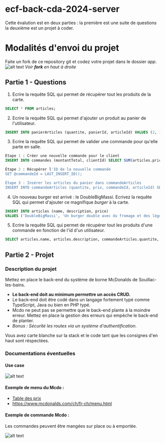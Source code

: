 # ecf-back-cda-2024-server

Cette évalution est en deux parties : la première est une suite de questions la deuxième est un projet à coder.

# Modalités d'envoi du projet
Faite un fork de ce repository git et codez votre projet dans le dossier *app*.
![alt text](image.png)
*Voir **fork** en haut à droite*

## Partie 1 - Questions

1. Ecrire la requête SQL qui permet de récupérer tout les produits de la carte.
```sql
SELECT * FROM articles;

```

2. Ecrire la requête SQL qui permet d'ajouter un produit au panier de l'utilisateur.
```sql
INSERT INTO panierArticles (quantite, panierId, articleId) VALUES (2, 1, 5);


```

3. Ecrire la requête SQL qui permet de valider une commande pour qu'elle parte en salle.
```sql
Étape 1 : Créer une nouvelle commande pour le client
INSERT INTO commandes (montantTotal, clientId) SELECT SUM(articles.price * panierArticles.quantite), paniers.clientId FROM panierArticles INNER JOIN articles ON panierArticles.articleId = articles.id INNER JOIN paniers ON panierArticles.panierId = paniers.id WHERE paniers.id = 1 GROUP BY paniers.clientId;

Étape 2 : Récupérer l'ID de la nouvelle commande
SET @commandeId = LAST_INSERT_ID();

Étape 3 : Insérer les articles du panier dans commandeArticles
INSERT INTO commandeArticles (quantite, prix, commandeId, articleId) SELECT panierArticles.quantite, articles.price, @commandeId, panierArticles.articleId FROM panierArticles INNER JOIN articles ON panierArticles.articleId = articles.id WHERE panierArticles.panierId = 1;


```

4. Un nouveau burger est arrivé : le DoubleBigMassi. Ecrivez la requête SQL qui permet d'ajouter ce magnifique *burger* à la carte.
```sql
INSERT INTO articles (name, description, price)
VALUES ('DoubleBigMassi', 'Un burger double avec du fromage et des légumes', 10.99);

```

5. Ecrire la requête SQL qui permet de récupérer tout les produits d'une commande en fonction de l'id d'un utilisateur.
```sql
SELECT articles.name, articles.description, commandeArticles.quantite, commandeArticles.prix FROM commandeArticles INNER JOIN articles ON commandeArticles.articleId = articles.id INNER JOIN commandes ON commandeArticles.commandeId = commandes.id WHERE commandes.clientId = 1;


```

## Partie 2 - Projet
### Description du projet
Mettez en place le back-end du système de borne McDonalds de Souillac-les-bains.

- **Le back-end doit au minimum permettre un accès CRUD.**
- Le back-end doit être codé dans un langage fortement typé comme TypeScript, Java ou bien en PHP typé.
- Mcdo ne peut pas se permettre que le back-end plante à la moindre erreur. Mettez en place la gestion des erreurs qui empèche le back-end de planter.
- *Bonus : Sécurité les routes via un système d'authentification.*

Vous avez carte blanche sur la stack et le code tant que les consignes d'en haut sont réspectées.

### Documentations éventuelles
####  Use case
![alt text](use-case-mcdo.png)

#### Exemple de  menu du Mcdo :
- [Table des prix](PRIX-.pdf)
- https://www.mcdonalds.com/ch/fr-ch/menu.html

#### Exemple de commande Mcdo :
Les commandes peuvent être mangées sur place ou à emportée.

![alt text](mcdonald_s_02211300_194510247.jpeg)
